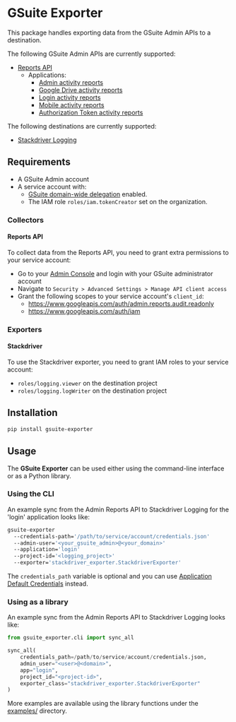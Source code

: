 # GSuite Exporter

This package handles exporting data from the GSuite Admin APIs to a destination.

The following GSuite Admin APIs are currently supported:

- [Reports API](https://developers.google.com/admin-sdk/reports/v1/get-start/getting-started)
  - Applications:
    - [Admin activity reports](https://developers.google.com/admin-sdk/reports/v1/guides/manage-audit-admin.html)
    - [Google Drive activity reports](https://developers.google.com/admin-sdk/reports/v1/guides/manage-audit-drive.html)
    - [Login activity reports](https://developers.google.com/admin-sdk/reports/v1/guides/manage-audit-login.html)
    - [Mobile activity reports](https://developers.google.com/admin-sdk/reports/v1/guides/manage-audit-mobile.html)
    - [Authorization Token activity reports](https://developers.google.com/admin-sdk/reports/v1/guides/manage-audit-tokens.html)

The following destinations are currently supported:
- [Stackdriver Logging](https://cloud.google.com/logging/docs/)

## Requirements
* A GSuite Admin account
* A service account with:
  * [GSuite domain-wide delegation](https://developers.google.com/admin-sdk/reports/v1/guides/delegation) enabled.
  * The IAM role `roles/iam.tokenCreator` set on the organization.

### Collectors

#### Reports API
To collect data from the Reports API, you need to grant extra permissions to your service account:
* Go to your [Admin Console](https://admin.google.com) and login with your GSuite administrator account
* Navigate to `Security > Advanced Settings > Manage API client access`
* Grant the following scopes to your service account's `client_id`:
  - https://www.googleapis.com/auth/admin.reports.audit.readonly
  - https://www.googleapis.com/auth/iam

### Exporters

#### Stackdriver
To use the Stackdriver exporter, you need to grant IAM roles to your service account:
* `roles/logging.viewer` on the destination project
* `roles/logging.logWriter` on the destination project

## Installation
```sh
pip install gsuite-exporter
```

## Usage

The **GSuite Exporter** can be used either using the command-line interface or as a Python library.

### Using the CLI
An example sync from the Admin Reports API to Stackdriver Logging for the 'login' application looks like:
```sh
gsuite-exporter
  --credentials-path='/path/to/service/account/credentials.json'
  --admin-user='<your_gsuite_admin>@<your_domain>'
  --application='login'
  --project-id='<logging_project>'
  --exporter='stackdriver_exporter.StackdriverExporter'
```

The `credentials_path` variable is optional and you can use [Application Default Credentials](https://cloud.google.com/docs/authentication/production#providing_credentials_to_your_application) instead.

### Using as a library

An example sync from the Admin Reports API to Stackdriver Logging looks like:

```python
from gsuite_exporter.cli import sync_all

sync_all(
    credentials_path=/path/to/service/account/credentials.json,
    admin_user="<user>@<domain>",
    app="login",
    project_id="<project-id>",
    exporter_class="stackdriver_exporter.StackdriverExporter"
)
```

More examples are available using the library functions under the [examples/](./examples/) directory.

